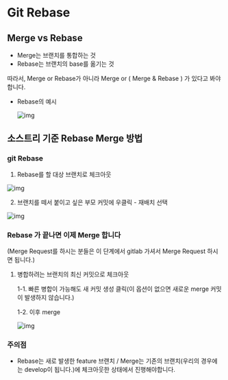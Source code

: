 # Git Rebase

## Merge vs Rebase

- Merge는 브랜치를 통합하는 것
- Rebase는 브랜치의 base를 옮기는 것

따라서, Merge or Rebase가 아니라 Merge or ( Merge & Rebase ) 가 있다고 봐야합니다.



- Rebase의 예시

  ![img](https://blog.kakaocdn.net/dn/cofZo0/btqBkOJybm6/RshCv0OqsydpuNCRPcIxu1/img.png)





## 소스트리 기준 Rebase Merge 방법

### git Rebase

1.   Rebase를 할 대상 브랜치로 체크아웃 

   ![img](https://blog.kakaocdn.net/dn/x1cpA/btqCGQm8EP2/z2VInv2HKkQ0oUxguJBTvk/img.png)

2.  브랜치를 떼서 붙이고 싶은 부모 커밋에 우클릭 - 재배치 선택

   ![img](https://blog.kakaocdn.net/dn/n1e0N/btqCKgrzQek/XtnttXIr7L1abuNJnFM8Z1/img.png)



### Rebase 가 끝나면 이제  Merge 합니다

(Merge Request를 하시는 분들은 이 단계에서 gitlab 가셔서 Merge Request 하시면 됩니다.)

1. 병합하려는 브랜치의 최신 커밋으로 체크아웃

   1-1. 빠른 병합이 가능해도 새 커밋 생성 클릭(이 옵션이 없으면 새로운 merge 커밋이 발생하지 않습니다.)

   1-2. 이후 merge

   ![img](https://blog.kakaocdn.net/dn/bjrAnK/btqCHxnipmc/JjxYV9p1aHULLsWxqLna41/img.png)



### 주의점

- Rebase는 새로 발생한 feature 브랜치 / Merge는 기존의 브랜치(우리의 경우에는 develop이 됩니다.)에 체크아웃한 상태에서 진행해야합니다.